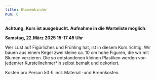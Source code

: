 ```yaml
---
title: Blumenkinder
num: 6
---
```


**Achtung: Kurs ist ausgebucht. Aufnahme in die Warteliste möglich.**

**Samstag, 22.März 2025 15-17.45 Uhr**

Wer Lust auf Figürliches und Frühling hat, ist in diesem Kurs richtig.
Wir bauen aus einem Kegel zwei kleine ca. 10 cm hohe Figuren, die wir mit Blumen verzieren.
Die so entstandenen kleinen Plastiken werden von jedem/er Kursteilnehmer*in selbst bemalt und dekoriert.

Kosten pro Person 50 € incl. Material -und Brennkosten.